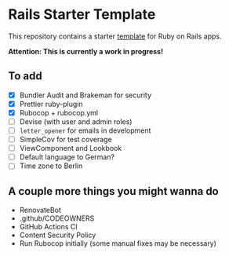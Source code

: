 # Rails Starter Template

This repository contains a starter [template](https://guides.rubyonrails.org/rails_application_templates.html) for Ruby on Rails apps.

**Attention: This is currently a work in progress!**

## To add

- [x] Bundler Audit and Brakeman for security
- [x] Prettier ruby-plugin
- [x] Rubocop + rubocop.yml
- [ ] Devise (with user and admin roles)
- [ ] `letter_opener` for emails in development
- [ ] SimpleCov for test coverage
- [ ] ViewComponent and Lookbook
- [ ] Default language to German?
- [ ] Time zone to Berlin

## A couple more things you might wanna do

- RenovateBot
- .github/CODEOWNERS
- GitHub Actions CI
- Content Security Policy
- Run Rubocop initially (some manual fixes may be necessary)
